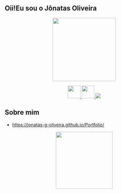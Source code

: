 ## Oii!Eu sou o Jônatas Oliveira 

<p align = "center">
  <img  src="https://github.com/Jonatas-G-Oliveira/Jonatas-G-Oliveira/assets/130922069/2deb736d-2a7f-4f5f-a8bd-89d8b8eecefb" width =" 200px"/>
</p>

<p align="center">
  <a href = "www.linkedin.com">
       <img src="https://cdn.jsdelivr.net/gh/devicons/devicon/icons/linkedin/linkedin-original.svg" width="40" height="40"/>
  </a>

  <a href = "www.instagram.com">
  	<img src = "https://blog.vizcaya.com.br/wp-content/uploads/2017/02/instagram-Logo-PNG-Transparent-Background-download.png" wirdth ="40" height = "40"/>
  </a>
  <a href = "https://www.artstation.com/jonatasoliveira3" target = "blank">
	  <img src ="https://img.shields.io/badge/-Behance-blue?style=for-the-badge&logo=behance&logoColor=white" target="_blank">
  </a>
</p>

## Sobre mim
- https://jonatas-g-oliveira.github.io/Portfolio/

<div align = "center">

<img height="180em" src="https://github-readme-stats.vercel.app/api/top-langs/?username=Jonatas-G-Oliveira&layout=compact&langs_count=7&theme=dracula"/>



</div>
